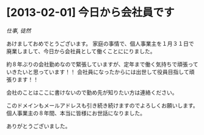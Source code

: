 # [2013-02-01] 今日から会社員です
_仕事, 徒然_

あけましておめでとうございます。
家庭の事情で、個人事業主を１月３１日で廃業しまして、今日から会社員として働くことににりました。

約８年ぶりの会社勤めなので緊張していますが、定年まで働く気持ちで頑張っていきたいと思っています！！
会社員になったからには出世して役員目指して頑張ります！！

会社のことはここに書けないので勤め先が知りたい方は連絡ください。

このドメインもメールアドレスも引き続き続けますのでよろしくお願いします。
個人事業主の８年間、本当に皆様にお世話になりました。

ありがとうございました。

